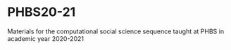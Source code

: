 # PHBS20-21
Materials for the computational social science sequence taught at PHBS in academic year 2020-2021
